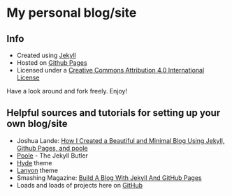 # My personal blog/site

## Info
- Created using [Jekyll](http://jekyllrb.com/) 
- Hosted on [Github Pages](https://pages.github.com/)
- Licensed under a [Creative Commons Attribution 4.0 International License](http://creativecommons.org/licenses/by/4.0/)

Have a look around and fork freely. Enjoy!

## Helpful sources and tutorials for setting up your own blog/site
- Joshua Lande: [How I Created a Beautiful and Minimal Blog Using Jekyll, Github Pages, and poole](http://joshualande.com/jekyll-github-pages-poole/)
- [Poole](http://getpoole.com/) - The Jekyll Butler
- [Hyde](http://hyde.getpoole.com/) theme
- [Lanyon](http://lanyon.getpoole.com/) theme
- Smashing Magazine: [Build A Blog With Jekyll And GitHub Pages](http://www.smashingmagazine.com/2014/08/01/build-blog-jekyll-github-pages/)
- Loads and loads of projects here on [GitHub](https://github.com)
